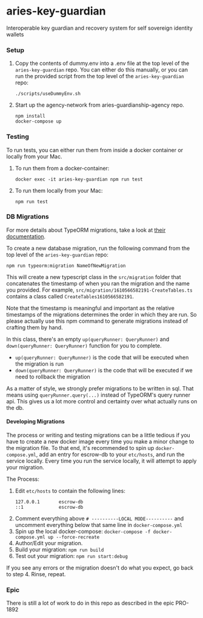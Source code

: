 # aries-key-guardian

Interoperable key guardian and recovery system for self sovereign identity wallets


### Setup

1. Copy the contents of dummy.env into a .env file at the top level of the `aries-key-guardian` repo. You can either do
   this manually, or you can run the provided script from the top level of the `aries-key-guardian` repo:
   ```
   ./scripts/useDummyEnv.sh
   ```
2. Start up the agency-network from aries-guardianship-agency repo.
   ```
   npm install
   docker-compose up
   ```

### Testing

To run tests, you can either run them from inside a docker container or locally from your Mac.
1. To run them from a docker-container:
   ```
   docker exec -it aries-key-guardian npm run test
   ```
2. To run them locally from your Mac:
   ```
   npm run test
   ```


### DB Migrations

For more details about TypeORM migrations, take a look at [their documentation](https://github.com/typeorm/typeorm/blob/master/docs/migrations.md).

To create a new database migration, run the following command from the top level of the `aries-key-guardian` repo:
   ```
   npm run typeorm:migration NameOfNewMigration
   ```

This will create a new typescript class in the `src/migration` folder that concatenates the timestamp of when you ran
the migration and the name you provided. For example, `src/migration/1610566582191-CreateTables.ts` contains a class
called `CreateTables1610566582191`.

Note that the timestamp is meaningful and important as the relative timestamps of the migrations determines the order in
which they are run. So please actually use this npm command to generate migrations instead of crafting them by hand.

In this class, there's an empty `up(queryRunner: QueryRunner)` and `down(queryRunner: QueryRunner)` function for you to
complete.
 * `up(queryRunner: QueryRunner)` is the code that will be executed when the migration is run
 * `down(queryRunner: QueryRunner)` is the code that will be executed if we need to rollback the migration

As a matter of style, we strongly prefer migrations to be written in sql. That means using `queryRunner.query(...)`
instead of TypeORM's query runner api. This gives us a lot more control and certainty over what actually runs on the db.

#### Developing Migrations

The process or writing and testing migrations can be a little tedious if you have to create a new docker image every
time you make a minor change to the migration file. To that end, it's recommended to spin up `docker-compose.yml`,
add an entry for escrow-db to your `etc/hosts`, and run the service locally. Every time you run the service locally, it
will attempt to apply your migration.

The Process:
1. Edit `etc/hosts` to contain the following lines:
   ```
   127.0.0.1       escrow-db
   ::1             escrow-db
   ```
2. Comment everything above `# ----------LOCAL MODE----------` and uncomment everything below that same line in `docker-compose.yml`
3. Spin up the local docker-compose: `docker-compose -f docker-compose.yml up --force-recreate`
4. Author/Edit your migration.
5. Build your migration: `npm run build`
6. Test out your migration: `npm run start:debug`

If you see any errors or the migration doesn't do what you expect, go back to step 4. Rinse, repeat.


### Epic
There is still a lot of work to do in this repo as described in the epic PRO-1892
